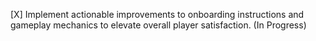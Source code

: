 [X] Implement actionable improvements to onboarding instructions and gameplay mechanics to elevate overall player satisfaction. (In Progress)